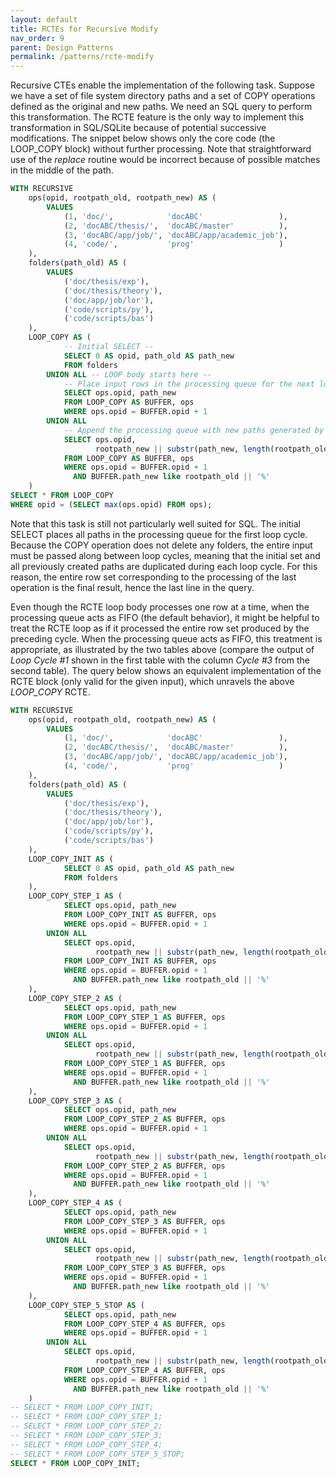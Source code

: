 ```yaml
---
layout: default
title: RCTEs for Recursive Modify
nav_order: 9
parent: Design Patterns
permalink: /patterns/rcte-modify
---
```


Recursive CTEs enable the implementation of the following task. Suppose we have a set of file system directory paths and a set of COPY operations defined as the original and new paths. We need an SQL query to perform this transformation. The RCTE feature is the only way to implement this transformation in SQL/SQLite because of potential successive modifications. The snippet below shows only the core code (the LOOP_COPY block) without further processing. Note that straightforward use of the _replace_ routine would be incorrect because of possible matches in the middle of the path.

~~~sql
WITH RECURSIVE
    ops(opid, rootpath_old, rootpath_new) AS (
        VALUES
            (1, 'doc/',            'docABC'                 ),
            (2, 'docABC/thesis/',  'docABC/master'          ),
            (3, 'docABC/app/job/', 'docABC/app/academic_job'),
            (4, 'code/',           'prog'                   )
    ),
    folders(path_old) AS (
        VALUES
            ('doc/thesis/exp'),
            ('doc/thesis/theory'),
            ('doc/app/job/lor'),
            ('code/scripts/py'),
            ('code/scripts/bas')
    ),
    LOOP_COPY AS (
            -- Initial SELECT --
            SELECT 0 AS opid, path_old AS path_new
            FROM folders
        UNION ALL -- LOOP body starts here --
            -- Place input rows in the processing queue for the next loop
            SELECT ops.opid, path_new
            FROM LOOP_COPY AS BUFFER, ops
            WHERE ops.opid = BUFFER.opid + 1
        UNION ALL
            -- Append the processing queue with new paths generated by the current operation        
            SELECT ops.opid,
                   rootpath_new || substr(path_new, length(rootpath_old)) AS path_new
            FROM LOOP_COPY AS BUFFER, ops
            WHERE ops.opid = BUFFER.opid + 1
              AND BUFFER.path_new like rootpath_old || '%'            
    )
SELECT * FROM LOOP_COPY
WHERE opid = (SELECT max(ops.opid) FROM ops);
~~~

Note that this task is still not particularly well suited for SQL. The initial SELECT places all paths in the processing queue for the first loop cycle. Because the COPY operation does not delete any folders, the entire input must be passed along between loop cycles, meaning that the initial set and all previously created paths are duplicated during each loop cycle. For this reason, the entire row set corresponding to the processing of the last operation is the final result, hence the last line in the query.

Even though the RCTE loop body processes one row at a time, when the processing queue acts as FIFO (the default behavior), it might be helpful to treat the RCTE loop as if it processed the entire row set produced by the preceding cycle. When the processing queue acts as FIFO, this treatment is appropriate, as illustrated by the two tables above (compare the output of *Loop Cycle #1* shown in the first table with the column *Cycle #3* from the second table). The query below shows an equivalent implementation of the RCTE block (only valid for the given input), which unravels the above *LOOP_COPY* RCTE.

~~~sql
WITH RECURSIVE
    ops(opid, rootpath_old, rootpath_new) AS (
        VALUES
            (1, 'doc/',            'docABC'                 ),
            (2, 'docABC/thesis/',  'docABC/master'          ),
            (3, 'docABC/app/job/', 'docABC/app/academic_job'),
            (4, 'code/',           'prog'                   )
    ),
    folders(path_old) AS (
        VALUES
            ('doc/thesis/exp'),
            ('doc/thesis/theory'),
            ('doc/app/job/lor'),
            ('code/scripts/py'),
            ('code/scripts/bas')
    ),
    LOOP_COPY_INIT AS (
            SELECT 0 AS opid, path_old AS path_new
            FROM folders
    ),
    LOOP_COPY_STEP_1 AS (
            SELECT ops.opid, path_new
            FROM LOOP_COPY_INIT AS BUFFER, ops
            WHERE ops.opid = BUFFER.opid + 1
        UNION ALL
            SELECT ops.opid,
                   rootpath_new || substr(path_new, length(rootpath_old)) AS path_new
            FROM LOOP_COPY_INIT AS BUFFER, ops
            WHERE ops.opid = BUFFER.opid + 1
              AND BUFFER.path_new like rootpath_old || '%'            
    ),
    LOOP_COPY_STEP_2 AS (
            SELECT ops.opid, path_new
            FROM LOOP_COPY_STEP_1 AS BUFFER, ops
            WHERE ops.opid = BUFFER.opid + 1
        UNION ALL
            SELECT ops.opid,
                   rootpath_new || substr(path_new, length(rootpath_old)) AS path_new
            FROM LOOP_COPY_STEP_1 AS BUFFER, ops
            WHERE ops.opid = BUFFER.opid + 1
              AND BUFFER.path_new like rootpath_old || '%'            
    ),
    LOOP_COPY_STEP_3 AS (
            SELECT ops.opid, path_new
            FROM LOOP_COPY_STEP_2 AS BUFFER, ops
            WHERE ops.opid = BUFFER.opid + 1
        UNION ALL
            SELECT ops.opid,
                   rootpath_new || substr(path_new, length(rootpath_old)) AS path_new
            FROM LOOP_COPY_STEP_2 AS BUFFER, ops
            WHERE ops.opid = BUFFER.opid + 1
              AND BUFFER.path_new like rootpath_old || '%'            
    ),
    LOOP_COPY_STEP_4 AS (
            SELECT ops.opid, path_new
            FROM LOOP_COPY_STEP_3 AS BUFFER, ops
            WHERE ops.opid = BUFFER.opid + 1
        UNION ALL
            SELECT ops.opid,
                   rootpath_new || substr(path_new, length(rootpath_old)) AS path_new
            FROM LOOP_COPY_STEP_3 AS BUFFER, ops
            WHERE ops.opid = BUFFER.opid + 1
              AND BUFFER.path_new like rootpath_old || '%'            
    ),
    LOOP_COPY_STEP_5_STOP AS (
            SELECT ops.opid, path_new
            FROM LOOP_COPY_STEP_4 AS BUFFER, ops
            WHERE ops.opid = BUFFER.opid + 1
        UNION ALL
            SELECT ops.opid,
                   rootpath_new || substr(path_new, length(rootpath_old)) AS path_new
            FROM LOOP_COPY_STEP_4 AS BUFFER, ops
            WHERE ops.opid = BUFFER.opid + 1
              AND BUFFER.path_new like rootpath_old || '%'            
    ) 
-- SELECT * FROM LOOP_COPY_INIT;
-- SELECT * FROM LOOP_COPY_STEP_1;
-- SELECT * FROM LOOP_COPY_STEP_2;
-- SELECT * FROM LOOP_COPY_STEP_3;
-- SELECT * FROM LOOP_COPY_STEP_4;
-- SELECT * FROM LOOP_COPY_STEP_5_STOP;
SELECT * FROM LOOP_COPY_INIT;
~~~
